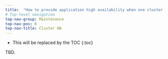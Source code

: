 ```yaml
---
title:  "How to provide application high availability when one cluster crash?"
# Top-level navigation
top-nav-group: Maintenance
top-nav-pos: 6
top-nav-title: Cluster HA
---
```


* This will be replaced by the TOC
{:toc}

TBD.